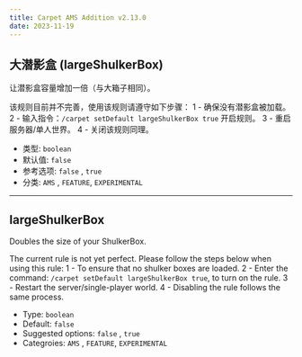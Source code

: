 ```yaml
---
title: Carpet AMS Addition v2.13.0
date: 2023-11-19
---
```


## 大潜影盒 (largeShulkerBox)
让潜影盒容量增加一倍（与大箱子相同）。

该规则目前并不完善，使用该规则请遵守如下步骤：
1 - 确保没有潜影盒被加载。
2 - 输入指令：`/carpet setDefault largeShulkerBox true` 开启规则。
3 - 重启服务器/单人世界。
4 - 关闭该规则同理。

- 类型: `boolean`
- 默认值: `false`
- 参考选项: `false` , `true`
- 分类: `AMS` , `FEATURE`, `EXPERIMENTAL`

---

## largeShulkerBox

Doubles the size of your ShulkerBox.

The current rule is not yet perfect. Please follow the steps below when using this rule:
1 - To ensure that no shulker boxes are loaded.
2 - Enter the command: `/carpet setDefault largeShulkerBox true`, to turn on the rule.
3 - Restart the server/single-player world.
4 - Disabling the rule follows the same process.

- Type: `boolean`
- Default: `false`
- Suggested options: `false` , `true`
- Categroies: `AMS` , `FEATURE`, `EXPERIMENTAL`